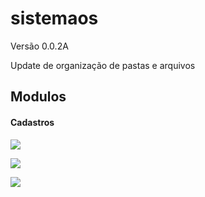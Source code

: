 # sistemaos

Versão 0.0.2A

Update de organização de pastas e arquivos

## Modulos

#### Cadastros
![](https://www.progress-bar.dev/90/?scale=100&title=Clientes&width=120&color=69b1fa)

![](https://www.progress-bar.dev/70/?scale=100&title=Fornecedores&width=120&color=69b1fa)

![](https://www.progress-bar.dev/20/?scale=100&title=Produtos&width=120&color=69b1fa)
